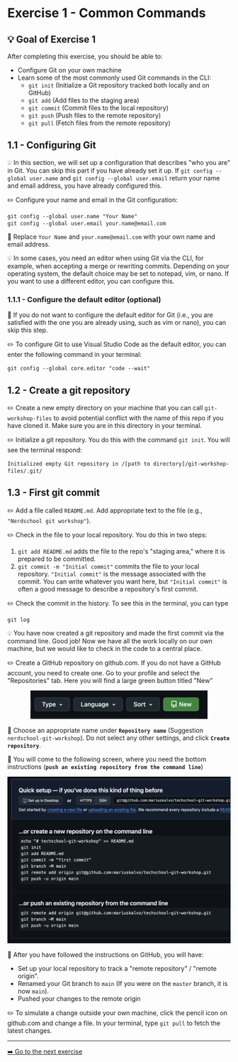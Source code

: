 # Exercise 1 - Common Commands

## :bulb: Goal of Exercise 1

After completing this exercise, you should be able to:

- Configure Git on your own machine
- Learn some of the most commonly used Git commands in the CLI:
  - `git init` (Initialize a Git repository tracked both locally and on GitHub)
  - `git add` (Add files to the staging area)
  - `git commit` (Commit files to the local repository)
  - `git push` (Push files to the remote repository)
  - `git pull` (Fetch files from the remote repository)

## 1.1 - Configuring Git

:bulb: In this section, we will set up a configuration that describes "who you are" in Git. You can skip this part if you have already set it up. If `git config --global user.name` and `git config --global user.email` return your name and email address, you have already configured this.

:pencil2: Configure your name and email in the Git configuration:

```shell
git config --global user.name "Your Name"
git config --global user.email your.name@email.com
```

:book: Replace `Your Name` and `your.name@email.com` with your own name and email address.

:bulb: In some cases, you need an editor when using Git via the CLI, for example, when accepting a merge or rewriting commits. Depending on your operating system, the default choice may be set to notepad, vim, or nano. If you want to use a different editor, you can configure this.

### 1.1.1 - Configure the default editor (optional)

:book: If you do not want to configure the default editor for Git (i.e., you are satisfied with the one you are already using, such as vim or nano), you can skip this step.

:pencil2: To configure Git to use Visual Studio Code as the default editor, you can enter the following command in your terminal:

```shell
git config --global core.editor "code --wait"
```

## 1.2 - Create a git repository

:pencil2: Create a new empty directory on your machine that you can call `git-workshop-files` to avoid potential conflict with the name of this repo if you have cloned it. Make sure you are in this directory in your terminal.

:pencil2: Initialize a git repository. You do this with the command `git init`.
You will see the terminal respond:

```
Initialized empty Git repository in /[path to directory]/git-workshop-files/.git/
```

## 1.3 - First git commit

:pencil2: Add a file called `README.md`. Add appropriate text to the file (e.g., `"Nerdschool git workshop"`).

:pencil2: Check in the file to your local repository. You do this in two steps:

1. `git add README.md` adds the file to the repo's "staging area," where it is prepared to be committed.
2. `git commit -m "Initial commit"` commits the file to your local repository. `"Initial commit"` is the message associated with the commit. You can write whatever you want here, but `"Initial commit"` is often a good message to describe a repository's first commit.

:pencil2: Check the commit in the history. To see this in the terminal, you can type

```
git log
```

:bulb: You have now created a git repository and made the first commit via the command line. Good job! Now we have all the work locally on our own machine, but we would like to check in the code to a central place.

:pencil2: Create a GitHub repository on github.com. If you do not have a GitHub account, you need to create one. Go to your profile and select the "Repositories" tab. Here you will find a large green button titled "New"

<div style="text-align: center">
  <img src="../images/nytt-repo.png" alt="Alt Text" width="400" >
</div>


:book: Choose an appropriate name under **`Repository name`** (Suggestion `nerdschool-git-workshop`). Do not select any other settings, and click **`Create repository`**.

:book: You will come to the following screen, where you need the bottom instructions (**`push an existing repository from the command line`**)

<div style="text-align: center">
  <img src="../images/opprettet-repo.png" alt="Alt Text" width="600">
</div>


:book: After you have followed the instructions on GitHub, you will have:

- Set up your local repository to track a "remote repository" / "remote origin".
- Renamed your Git branch to `main` (If you were on the `master` branch, it is now `main`).
- Pushed your changes to the remote origin

:pencil2: To simulate a change outside your own machine, click the pencil icon on github.com and change a file. In your terminal, type `git pull` to fetch the latest changes.

---

[:arrow_right: Go to the next exercise](../exercise-2/README.md)
